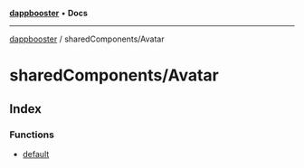 [**dappbooster**](../../README.md) • **Docs**

***

[dappbooster](../../modules.md) / sharedComponents/Avatar

# sharedComponents/Avatar

## Index

### Functions

- [default](functions/default.md)
